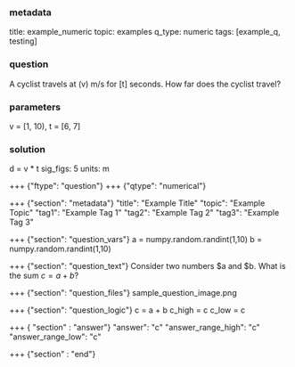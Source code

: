 ### metadata
  title: example_numeric
  topic: examples
  q_type: numeric
  tags: [example_q, testing]
  
### question
  A cyclist travels at (v) m/s for [t] seconds.
  How far does the cyclist travel?
  
### parameters
  v = [1, 10),
  t = [6, 7]
  
### solution
  d = v * t
  sig_figs: 5
  units: m
  

+++ {"ftype": "question"}
+++ {"qtype": "numerical"}

+++ {"section": "metadata"}
"title": "Example Title"
"topic": "Example Topic"
"tag1": "Example Tag 1"
"tag2": "Example Tag 2"
"tag3": "Example Tag 3"

+++ {"section": "question_vars"}
a = numpy.random.randint(1,10)
b = numpy.random.randint(1,10)


+++ {"section": "question_text"}
Consider two numbers $a and $b.
What is the sum $c = a + b$?

+++ {"section": "question_files"}
sample_question_image.png

+++ {"section": "question_logic"}
c = a + b
c_high = c
c_low = c

+++ { "section" : "answer"}
"answer": "c"
"answer_range_high": "c"
"answer_range_low": "c"

+++ {"section" : "end"}
